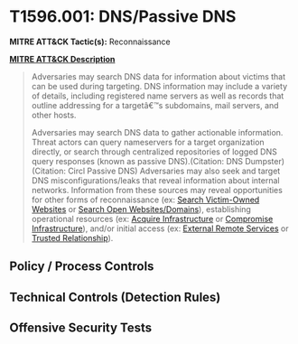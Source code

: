 # T1596.001: DNS/Passive DNS
**MITRE ATT&CK Tactic(s):** Reconnaissance

**[MITRE ATT&CK Description](https://attack.mitre.org/techniques/T1596/001)**
<blockquote>Adversaries may search DNS data for information about victims that can be used during targeting. DNS information may include a variety of details, including registered name servers as well as records that outline addressing for a targetâ€™s subdomains, mail servers, and other hosts.

Adversaries may search DNS data to gather actionable information. Threat actors can query nameservers for a target organization directly, or search through centralized repositories of logged DNS query responses (known as passive DNS).(Citation: DNS Dumpster)(Citation: Circl Passive DNS) Adversaries may also seek and target DNS misconfigurations/leaks that reveal information about internal networks. Information from these sources may reveal opportunities for other forms of reconnaissance (ex: [Search Victim-Owned Websites](https://attack.mitre.org/techniques/T1594) or [Search Open Websites/Domains](https://attack.mitre.org/techniques/T1593)), establishing operational resources (ex: [Acquire Infrastructure](https://attack.mitre.org/techniques/T1583) or [Compromise Infrastructure](https://attack.mitre.org/techniques/T1584)), and/or initial access (ex: [External Remote Services](https://attack.mitre.org/techniques/T1133) or [Trusted Relationship](https://attack.mitre.org/techniques/T1199)).</blockquote>

## Policy / Process Controls
## Technical Controls (Detection Rules)

## Offensive Security Tests
